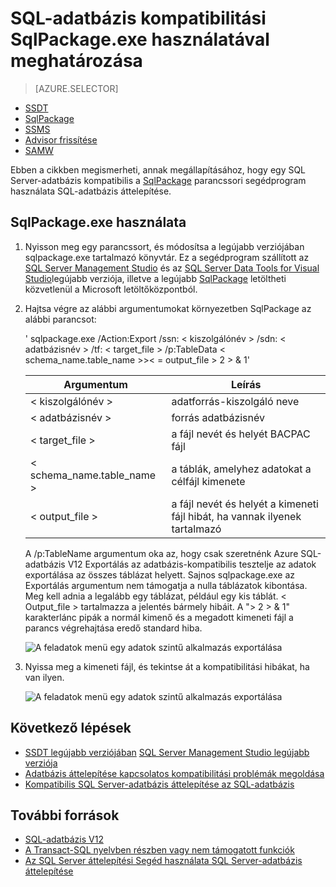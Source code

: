 <properties
   pageTitle="Határozza meg az SQL-adatbázis kompatibilitási SqlPackage.exe használatával |} Microsoft Azure"
   description="Microsoft Azure SQL-adatbázissal, az adatbázis áttelepítése, az SQL-adatbázishoz való kompatibilitás érdekében SqlPackage"
   services="sql-database"
   documentationCenter=""
   authors="CarlRabeler"
   manager="jhubbard"
   editor=""/>

<tags
   ms.service="sql-database"
   ms.devlang="NA"
   ms.topic="article"
   ms.tgt_pltfrm="NA"
   ms.workload="sqldb-migrate"
   ms.date="08/24/2016"
   ms.author="carlrab"/>

# <a name="determine-sql-database-compatibility-using-sqlpackageexe"></a>SQL-adatbázis kompatibilitási SqlPackage.exe használatával meghatározása

> [AZURE.SELECTOR]
- [SSDT](sql-database-cloud-migrate-fix-compatibility-issues-ssdt.md)
- [SqlPackage](sql-database-cloud-migrate-determine-compatibility-sqlpackage.md)
- [SSMS](sql-database-cloud-migrate-determine-compatibility-ssms.md)
- [Advisor frissítése](http://www.microsoft.com/download/details.aspx?id=48119)
- [SAMW](sql-database-cloud-migrate-fix-compatibility-issues.md)

Ebben a cikkben megismerheti, annak megállapításához, hogy egy SQL Server-adatbázis kompatibilis a [SqlPackage](https://msdn.microsoft.com/library/hh550080.aspx) parancssori segédprogram használata SQL-adatbázis áttelepítése.

## <a name="using-sqlpackageexe"></a>SqlPackage.exe használata

1. Nyisson meg egy parancssort, és módosítsa a legújabb verziójában sqlpackage.exe tartalmazó könyvtár. Ez a segédprogram szállított az [SQL Server Management Studio](https://msdn.microsoft.com/library/mt238290.aspx) és az [SQL Server Data Tools for Visual Studio](https://msdn.microsoft.com/library/mt204009.aspx)legújabb verziója, illetve a legújabb [SqlPackage](https://www.microsoft.com/en-us/download/details.aspx?id=53876) letöltheti közvetlenül a Microsoft letöltőközpontból.
2. Hajtsa végre az alábbi argumentumokat környezetben SqlPackage az alábbi parancsot:

    ' sqlpackage.exe /Action:Export /ssn: < kiszolgálónév > /sdn: < adatbázisnév > /tf: < target_file > /p:TableData < schema_name.table_name >>< = output_file > 2 > & 1'

  	| Argumentum  | Leírás  |
  	|---|---|
  	| < kiszolgálónév >  | adatforrás-kiszolgáló neve  |
  	| < adatbázisnév >  | forrás adatbázisnév  |
  	| < target_file >  | a fájl nevét és helyét BACPAC fájl  |
  	| < schema_name.table_name >  | a táblák, amelyhez adatokat a célfájl kimenete  |
  	| < output_file >  | a fájl nevét és helyét a kimeneti fájl hibát, ha vannak ilyenek tartalmazó  |

    A /p:TableName argumentum oka az, hogy csak szeretnénk Azure SQL-adatbázis V12 Exportálás az adatbázis-kompatibilis tesztelje az adatok exportálása az összes táblázat helyett. Sajnos sqlpackage.exe az Exportálás argumentum nem támogatja a nulla táblázatok kibontása. Meg kell adnia a legalább egy táblázat, például egy kis táblát. < Output_file > tartalmazza a jelentés bármely hibáit. A "> 2 > & 1" karakterlánc pipák a normál kimenő és a megadott kimeneti fájl a parancs végrehajtása eredő standard hiba.

    ![A feladatok menü egy adatok szintű alkalmazás exportálása](./media/sql-database-cloud-migrate/TestForCompatibilityUsingSQLPackage01.png)

3. Nyissa meg a kimeneti fájl, és tekintse át a kompatibilitási hibákat, ha van ilyen. 

    ![A feladatok menü egy adatok szintű alkalmazás exportálása](./media/sql-database-cloud-migrate/TestForCompatibilityUsingSQLPackage02.png)

## <a name="next-steps"></a>Következő lépések

- [SSDT legújabb verziójában](https://msdn.microsoft.com/library/mt204009.aspx)
[SQL Server Management Studio legújabb verziója](https://msdn.microsoft.com/library/mt238290.aspx)
- [Adatbázis áttelepítése kapcsolatos kompatibilitási problémák megoldása](sql-database-cloud-migrate.md#fix-database-migration-compatibility-issues)
- [Kompatibilis SQL Server-adatbázis áttelepítése az SQL-adatbázis](sql-database-cloud-migrate.md#migrate-a-compatible-sql-server-database-to-sql-database)

## <a name="additional-resources"></a>További források

- [SQL-adatbázis V12](sql-database-v12-whats-new.md)
- [A Transact-SQL nyelvben részben vagy nem támogatott funkciók](sql-database-transact-sql-information.md)
- [Az SQL Server áttelepítési Segéd használata SQL Server-adatbázis áttelepítése](http://blogs.msdn.com/b/ssma/)
